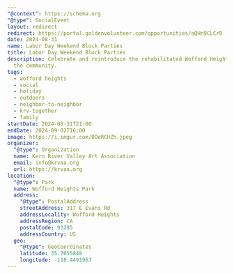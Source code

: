 ```yaml
---
"@context": https://schema.org
"@type": SocialEvent
layout: redirect
redirect: https://portal.goldenvolunteer.com/opportunities/aQHn9CLCrR
date: 2024-08-31
name: Labor Day Weekend Block Parties
title: Labor Day Weekend Block Parties
description: Celebrate and reintroduce the rehabilitated Wofford Heights Park to
  the community.
tags:
  - wofford heights
  - social
  - holiday
  - outdoors
  - neighbor-to-neighbor
  - krv-together
  - family
startDate: 2024-08-31T21:00
endDate: 2024-09-02T16:00
image: https://i.imgur.com/BOeRCHZh.jpeg
organizer:
  "@type": Organization
  name: Kern River Valley Art Association
  email: info@krvaa.org
  url: https://krvaa.org
location:
  "@type": Park
  name: Wofford Heights Park
  address:
    "@type": PostalAddress
    streetAddress: 317 E Evans Rd
    addressLocality: Wofford Heights
    addressRegion: CA
    postalCode: 93285
    addressCountry: US
  geo:
    "@type": GeoCoordinates
    latitude: 35.7055848
    longitude: -118.4491963
---
```

